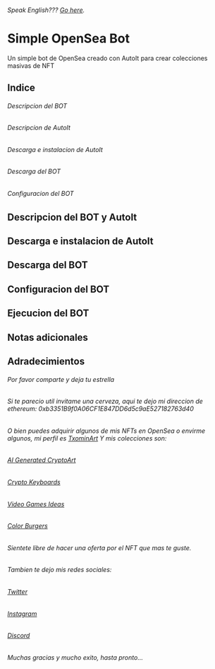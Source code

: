 ###### Speak English??? [Go here](README.md).
# Simple OpenSea Bot
Un simple bot de OpenSea creado con AutoIt para crear colecciones masivas de NFT

## Indice
  ###### Descripcion del BOT
  ###### Descripcion de AutoIt
  ###### Descarga e instalacion de AutoIt
  ###### Descarga del BOT
  ###### Configuracion del BOT

## Descripcion del BOT y AutoIt



## Descarga e instalacion de AutoIt
## Descarga del BOT
## Configuracion del BOT
## Ejecucion del BOT
## Notas adicionales
## Adradecimientos
###### Por favor comparte y deja tu estrella
###### Si te parecio util invitame una cerveza, aqui te dejo mi direccion de ethereum: 0xb3351B9f0A06CF1E847DD6d5c9aE527182763d40
###### O bien puedes adquirir algunos de mis NFTs en OpenSea o envirme algunos, mi perfil es [TxominArt](https://opensea.io/TxominArt) Y mis colecciones son:
###### [AI Generated CryptoArt](https://opensea.io/collection/ai-generated-cryptoart)
###### [Crypto Keyboards](https://opensea.io/collection/crypto-keyboards-nfts)
###### [Video Games Ideas](https://opensea.io/collection/vdipg)
###### [Color Burgers](https://opensea.io/collection/color-burgers)
###### Sientete libre de hacer una oferta por el NFT que mas te guste.
###### Tambien te dejo mis redes sociales:
###### [Twitter](https://twitter.com/_TxominArt_)
###### [Instagram](https://www.instagram.com/_txominart_)
###### [Discord](https://discord.gg/rWCsbuMc)
###### Muchas gracias y mucho exito, hasta pronto...
